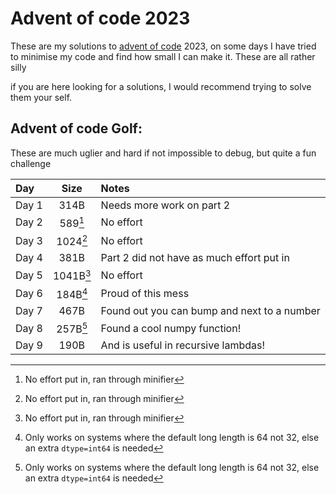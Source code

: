 # Advent of code 2023

These are my solutions to [advent of code](https://adventofcode.com/) 2023, on some days I have tried to minimise my code and find how small I can make it. These are all rather silly

if you are here looking for a solutions, I would recommend trying to solve them your self.

## Advent of code Golf:
These are much uglier and hard if not impossible to debug, but quite a fun challenge

| Day   |   Size    | Notes                                       |
|:------|:---------:|:--------------------------------------------|
| Day 1 |   314B    | Needs more work on part 2                   |
| Day 2 |  589[^1]  | No effort                                   |
| Day 3 | 1024[^1]  | No effort                                   |
| Day 4 |   381B    | Part 2 did not have as much effort put in   |
| Day 5 | 1041B[^1] | No effort                                   |
| Day 6 | 184B[^2]  | Proud of this mess                          |
| Day 7 |   467B    | Found out you can bump and next to a number |
| Day 8 | 257B[^2]  | Found a cool numpy function!                |
| Day 9 |   190B    | And is useful in recursive lambdas!         |

[^1]: No effort put in, ran through minifier
[^2]: Only works on systems where the default long length is 64 not 32, else an extra `dtype=int64` is needed